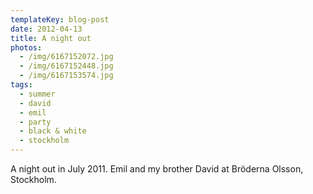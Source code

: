 ```yaml
---
templateKey: blog-post
date: 2012-04-13
title: A night out
photos:
  - /img/6167152072.jpg
  - /img/6167152448.jpg
  - /img/6167153574.jpg
tags:
  - summer
  - david
  - emil
  - party
  - black & white
  - stockholm
---
```


A night out in July 2011. Emil and my brother David at Bröderna Olsson, Stockholm.
